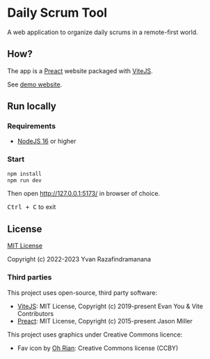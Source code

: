# Daily Scrum Tool

A web application to organize daily scrums in a remote-first world.

## How?

The app is a [Preact](https://preactjs.com/) website packaged with [ViteJS](https://vitejs.dev/).

See [demo website](https://melee.azureedge.net/).

## Run locally

### Requirements

- [NodeJS 16](https://nodejs.org/en/download/) or higher

### Start

```bash
npm install
npm run dev
```

Then open http://127.0.0.1:5173/ in browser of choice.

<kbd>Ctrl + C</kbd> to exit

## License

[MIT License](https://choosealicense.com/licenses/mit/)

Copyright (c) 2022-2023 Yvan Razafindramanana

### Third parties

This project uses open-source, third party software:

- [ViteJS](https://github.com/vitejs/vite): MIT License, Copyright (c) 2019-present Evan You & Vite Contributors
- [Preact](https://preactjs.com/): MIT License, Copyright (c) 2015-present Jason Miller

This project uses graphics under Creative Commons licence:

- Fav icon by [Oh Rian](https://thenounproject.com/ohrianid/): Creative Commons license  (CCBY)
